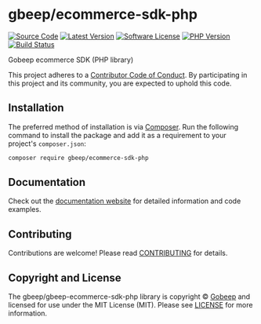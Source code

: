 # gbeep/ecommerce-sdk-php

[![Source Code][badge-source]][source]
[![Latest Version][badge-release]][packagist]
[![Software License][badge-license]][license]
[![PHP Version][badge-php]][php]
[![Build Status][badge-build]][build]

Gobeep ecommerce SDK (PHP library)

This project adheres to a [Contributor Code of Conduct][conduct]. By
participating in this project and its community, you are expected to uphold this
code.


## Installation

The preferred method of installation is via [Composer][]. Run the following
command to install the package and add it as a requirement to your project's
`composer.json`:

```bash
composer require gbeep/ecommerce-sdk-php
```


## Documentation

Check out the [documentation website][documentation] for detailed information
and code examples.


## Contributing

Contributions are welcome! Please read [CONTRIBUTING][] for details.


## Copyright and License

The gbeep/gbeep-ecommerce-sdk-php library is copyright © [Gobeep](https://gobeep.co)
and licensed for use under the MIT License (MIT). Please see [LICENSE][] for
more information.


[conduct]: https://github.com/gbeep-ecommerce-sdk-php/blob/master/.github/CODE_OF_CONDUCT.md
[composer]: http://getcomposer.org/
[documentation]: https://github.com/gbeep/ecommerce-sdk-php/README.md
[contributing]: https://github.com/gbeep/ecommerce-sdk-php/blob/master/.github/CONTRIBUTING.md

[badge-source]: http://img.shields.io/badge/source-gbeep/ecommerce--sdk--php-blue.svg?style=flat-square
[badge-release]: https://img.shields.io/packagist/v/gbeep/ecommerce-sdk-php.svg?style=flat-square&label=release
[badge-license]: https://img.shields.io/packagist/l/gbeep/ecommerce-sdk-php.svg?style=flat-square
[badge-php]: https://img.shields.io/packagist/php-v/gbeep/ecommerce-sdk-php.svg?style=flat-square
[badge-build]: https://img.shields.io/travis/gbeep/ecommerce-sdk-php/master.svg?style=flat-square

[source]: https://github.com/gbeep/ecommerce-sdk-php
[packagist]: https://packagist.org/packages/gbeep/ecommerce-sdk-php
[license]: https://github.com/gbeep/ecommerce-sdk-php/blob/master/LICENSE
[php]: https://php.net
[build]: https://travis-ci.org/gbeep/ecommerce-sdk-php
